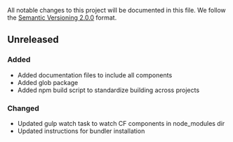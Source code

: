 All notable changes to this project will be documented in this file.
We follow the [Semantic Versioning 2.0.0](http://semver.org/) format.

## Unreleased

### Added

- Added documentation files to include all components
- Added glob package
- Added npm build script to standardize building across projects

### Changed

- Updated gulp watch task to watch CF components in node_modules dir
- Updated instructions for bundler installation
